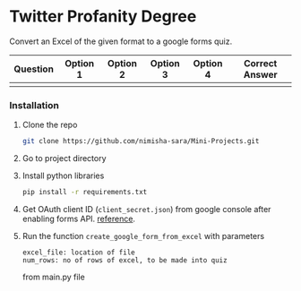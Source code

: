# Twitter Profanity Degree

Convert an Excel of the given format to a google forms quiz. 

| Question                           | Option 1    | Option 2    | Option 3    | Option 4    | Correct Answer |
|-----------------------------------|-------------|-------------|-------------|-------------|----------------|
|                                   |             |             |             |             |                |


### Installation

1. Clone the repo
   ```sh
   git clone https://github.com/nimisha-sara/Mini-Projects.git
    ```
2. Go to project directory

3. Install python libraries
   ```sh
   pip install -r requirements.txt
   ```
4. Get OAuth client ID (`client_secret.json`) from google console after enabling forms API. [reference](https://developers.google.com/forms/api/quickstart/python). 
   
5. Run the function `create_google_form_from_excel` with parameters 
    ```
    excel_file: location of file
    num_rows: no of rows of excel, to be made into quiz
    ``` 
    from main.py file
